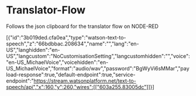 # Translator-Flow

Follows the json clipboard for the translator flow on NODE-RED

[{"id":"3b019ded.cfa0ea","type":"watson-text-to-speech","z":"66bdbbac.208634","name":"","lang":"en-US","langhidden":"en-US","langcustom":"NoCustomisationSetting","langcustomhidden":"","voice":"en-US_MichaelVoice","voicehidden":"en-US_MichaelVoice","format":"audio/wav","password":"BgWyVi6sMMar","payload-response":true,"default-endpoint":true,"service-endpoint":"https://stream.watsonplatform.net/text-to-speech/api","x":160,"y":260,"wires":[["603a255.83005dc"]]}]
